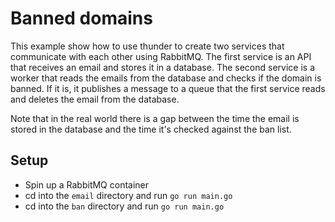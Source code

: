 # Banned domains

This example show how to use thunder to create two services that communicate
with each other using RabbitMQ. The first service is an API that receives an
email and stores it in a database. The second service is a worker that reads
the emails from the database and checks if the domain is banned. If it is, it
publishes a message to a queue that the first service reads and deletes the
email from the database.

Note that in the real world there is a gap between the time the email is stored
in the database and the time it's checked against the ban list.

## Setup

- Spin up a RabbitMQ container
- cd into the `email` directory and run `go run main.go`
- cd into the `ban` directory and run `go run main.go`
